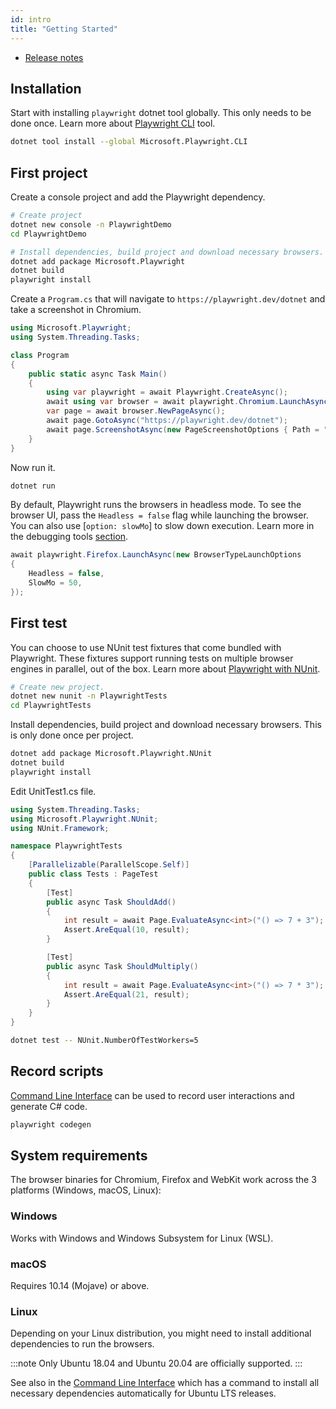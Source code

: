 ```yaml
---
id: intro
title: "Getting Started"
---
```


<!-- TOC -->
- [Release notes](./release-notes.md)

## Installation

Start with installing `playwright` dotnet tool globally. This only needs to be done once. Learn more about [Playwright CLI](./cli.md) tool.

```bash
dotnet tool install --global Microsoft.Playwright.CLI
```

## First project

Create a console project and add the Playwright dependency.

```bash
# Create project
dotnet new console -n PlaywrightDemo
cd PlaywrightDemo

# Install dependencies, build project and download necessary browsers.
dotnet add package Microsoft.Playwright
dotnet build
playwright install
```

Create a `Program.cs` that will navigate to `https://playwright.dev/dotnet` and take a screenshot in Chromium.

```csharp
using Microsoft.Playwright;
using System.Threading.Tasks;

class Program
{
    public static async Task Main()
    {
        using var playwright = await Playwright.CreateAsync();
        await using var browser = await playwright.Chromium.LaunchAsync();
        var page = await browser.NewPageAsync();
        await page.GotoAsync("https://playwright.dev/dotnet");
        await page.ScreenshotAsync(new PageScreenshotOptions { Path = "screenshot.png" });
    }
}
```

Now run it.

```bash
dotnet run
```

By default, Playwright runs the browsers in headless mode. To see the browser UI, pass the `Headless = false` flag while launching the browser. You can also use [`option: slowMo`] to slow down execution. Learn more in the debugging tools [section](./debug.md).

```csharp
await playwright.Firefox.LaunchAsync(new BrowserTypeLaunchOptions 
{ 
    Headless = false, 
    SlowMo = 50, 
});
```

## First test

You can choose to use NUnit test fixtures that come bundled with Playwright. These fixtures support running tests on multiple browser engines in parallel, out of the box. Learn more about [Playwright with NUnit](./test-runners.md).

```bash
# Create new project.
dotnet new nunit -n PlaywrightTests
cd PlaywrightTests
```

Install dependencies, build project and download necessary browsers. This is only done once per project.

```bash
dotnet add package Microsoft.Playwright.NUnit
dotnet build
playwright install
```

Edit UnitTest1.cs file.
```csharp
using System.Threading.Tasks;
using Microsoft.Playwright.NUnit;
using NUnit.Framework;

namespace PlaywrightTests
{
    [Parallelizable(ParallelScope.Self)]
    public class Tests : PageTest
    {
        [Test]
        public async Task ShouldAdd()
        {
            int result = await Page.EvaluateAsync<int>("() => 7 + 3");
            Assert.AreEqual(10, result);
        }

        [Test]
        public async Task ShouldMultiply()
        {
            int result = await Page.EvaluateAsync<int>("() => 7 * 3");
            Assert.AreEqual(21, result);
        }
    }
}
```

```bash
dotnet test -- NUnit.NumberOfTestWorkers=5
```

## Record scripts

[Command Line Interface](./cli.md) can be used to record user interactions and generate C# code.

```bash
playwright codegen
```

## System requirements

The browser binaries for Chromium, Firefox and WebKit work across the 3 platforms (Windows, macOS, Linux):

### Windows

Works with Windows and Windows Subsystem for Linux (WSL).

### macOS

Requires 10.14 (Mojave) or above.

### Linux

Depending on your Linux distribution, you might need to install additional
dependencies to run the browsers.

:::note
Only Ubuntu 18.04 and Ubuntu 20.04 are officially supported.
:::

See also in the [Command Line Interface](./cli.md#install-system-dependencies)
which has a command to install all necessary dependencies automatically for Ubuntu
LTS releases.
